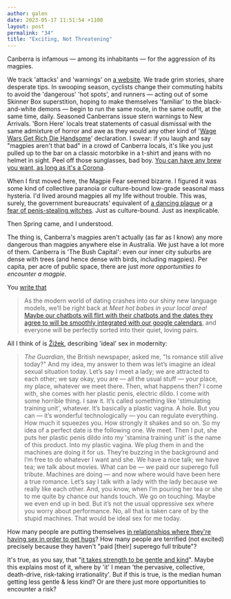 ```yaml
---
author: galen
date: 2023-05-17 11:51:54 +1100
layout: post
permalink: "34"
title: "Exciting, Not Threatening"
---
```


Canberra is infamous — among its inhabitants — for the aggression of its magpies.

We track 'attacks' and 'warnings' on [a website](https://www.magpiealert.com). We trade grim stories, share desperate tips. In swooping season, cyclists change their commuting habits to avoid the 'dangerous' 'hot spots', and runners — acting out of some Skinner Box superstition, hoping to make themselves 'familiar' to the black-and-white demons — begin to run the same route, in the same outfit, at the same time, daily. Seasoned Canberrans issue stern warnings to New Arrivals. 'Born Here' locals treat statements of casual dismissal with the same admixture of horror and awe as they would any other kind of '[Wage Wars Get Rich Die Handsome](https://www.youtube.com/watch?v=qDNCfEB_FtY)' declaration. I swear: if you laugh and say "magpies aren't that bad" in a crowd of Canberra locals, it's like you just pulled up to the bar on a classic motorbike in a t-shirt and jeans with no helmet in sight. Peel off those sunglasses, bad boy. [You can have any brew you want, as long as it's a Corona](https://www.youtube.com/watch?v=2bWfayKf_iM).

When I first moved here, the Magpie Fear seemed bizarre. I figured it was some kind of collective paranoia or culture-bound low-grade seasonal mass hysteria. I'd lived around magpies all my life without trouble. This was, surely, the government bureaucrats' equivalent of [a dancing plague](https://doi.org/10.1016/S0140-6736(09)60386-X) or [a fear of penis-stealing witches](https://astralcodexten.substack.com/p/book-review-the-geography-of-madness). Just as culture-bound. Just as inexplicable.

Then Spring came, and I understood.

The thing is, Canberra's magpies aren't actually (as far as I know) any more dangerous than magpies anywhere else in Australia. We just have a lot more of them. Canberra is 'The Bush Capital': even our inner city suburbs are dense with trees (and hence dense with birds, including magpies). Per capita, per acre of public space, there are just *more opportunities to encounter a magpie*.

You [write that](https://angst.blog/33)

> As the modern world of dating crashes into our shiny new language models, we’ll be right back at *Meet hot babes in your local area!* [Maybe our chatbots will flirt with their chatbots and the dates they agree to will be smoothly integrated with our google calendars](https://twitter.com/venturetwins/status/1635674260323840001), and everyone will be perfectly sorted into their quiet, loving pairs.

All I think of is [Žižek](https://youtu.be/7xYO-VMZUGo?t=452), describing 'ideal' sex in modernity:

> *The Guardian*, the British newspaper, asked me, "Is romance still alive today?" And my idea, my answer to them was let’s imagine an ideal sexual situation today. Let’s say I meet a lady; we are attracted to each other; we say okay, you are — all the usual stuff — your place, my place, whatever we meet there. Then, what happens then? I come with, she comes with her plastic penis, electric dildo. I come with some horrible thing. I saw it. It’s called something like 'stimulating training unit', whatever. It’s basically a plastic vagina. A hole. But you can — it’s wonderful technologically — you can regulate everything. How much it squeezes you. How strongly it shakes and so on. So my idea of a perfect date is the following one. We meet. Then I put, she puts her plastic penis dildo into my 'stamina training unit' is the name of this product. Into my plastic vagina. We plug them in and the machines are doing it for us. They’re buzzing in the background and I’m free to do whatever I want and she. We have a nice talk; we have tea; we talk about movies. What can be — we paid our superego full tribute. Machines are doing — and now where would have been here a true romance. Let’s say I talk with a lady with the lady because we really like each other. And, you know, when I’m pouring her tea or she to me quite by chance our hands touch. We go on touching. Maybe we even end up in bed. But it’s not the usual oppressive sex where you worry about performance. No, all that is taken care of by the stupid machines. That would be ideal sex for me today.

How many people are putting themselves [in relationships where they're having sex in order to get hugs](https://twitter.com/QiaochuYuan/status/1649853769981779968)? How many people are terrified (not excited) precisely because they haven't "paid [their] superego full tribute"?

It's true, as you say, that "[it takes strength to be gentle and kind](https://angst.blog/33)". Maybe this explains most of it, where by 'it' I mean 'the pervasive, collective, death-drive, risk-taking irrationality'. But if this is true, is the median human getting less gentle & less kind? Or are there just more opportunities to encounter a risk?